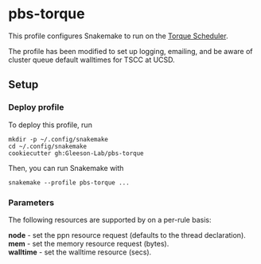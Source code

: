 # pbs-torque

This profile configures Snakemake to run on the [Torque Scheduler](http://www.adaptivecomputing.com/products/open-source/torque/).

The profile has been modified to set up logging, emailing, and be aware of cluster queue default walltimes for TSCC at UCSD.

## Setup

### Deploy profile

To deploy this profile, run

    mkdir -p ~/.config/snakemake
    cd ~/.config/snakemake
    cookiecutter gh:Gleeson-Lab/pbs-torque

Then, you can run Snakemake with

    snakemake --profile pbs-torque ...


### Parameters

The following resources are supported by on a per-rule basis:

**node** - set the ppn resource request (defaults to the thread declaration).  
**mem** - set the memory resource request (bytes).  
**walltime** - set the walltime resource (secs).  
